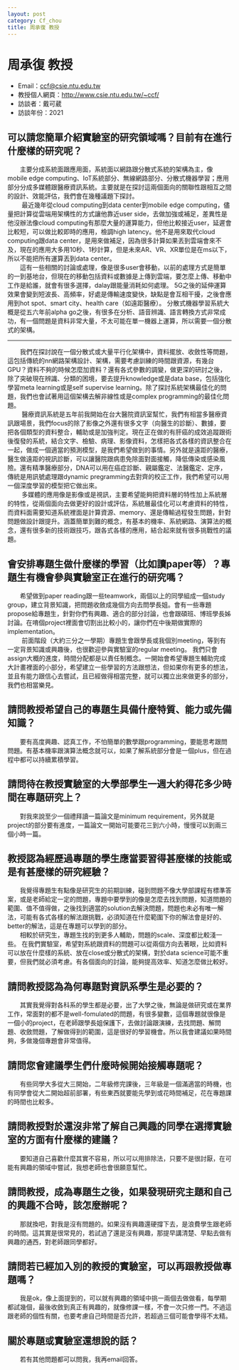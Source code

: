 ```yaml
---
layout: post
category: Cf_chou
title: 周承復 教授
---
```

#  周承復 教授

- Email：ccf@csie.ntu.edu.tw
- 教授個人網頁：<http://www.csie.ntu.edu.tw/~ccf/>
- 訪談者：戴可葳
- 訪談年份：2021

## 可以請您簡單介紹實驗室的研究領域嗎？目前有在進行什麼樣的研究呢？
&emsp;&emsp;主要分成系統面跟應用面，系統面以網路跟分散式系統的架構為主，像mobile edge computing、IoT系統部分、無線網路部分、分散式機器學習；應用部分分成多媒體跟醫療資訊系統。主要就是在探討這兩個面向的關聯性跟相互之間的設計、效能評估，我們會在幾種議題下探討。<br>&emsp;&emsp;
最近幾年從cloud computing到data center到mobile edge computing，儘量把計算從雲端用架構性的方式讓他靠近user side，去做加強或補足，差異性是他沒辦法像cloud computing有那麼大量的運算能力，但他比較接近user，延遲會比較短，可以做比較即時的應用，檢調high latency。他不是用來取代cloud computing跟data center，是用來做補足，因為很多計算如果丟到雲端會來不及，現在的應用大多用10秒、1秒計算，但是未來AR、VR、XR單位是在ms以下，所以不能把所有運算丟到data center。
<br>&emsp;&emsp;這有一些相關的討論或處理，像是很多user會移動，以前的處理方式是簡單的一到基地台，但現在的移動包括資料或數據是上傳到雲端，要怎麼上傳、移動中工作是給誰，就會有很多選擇，dalay跟能量消耗如何處理。
5G之後的延伸運算效果會變到短波長、高頻率，好處是傳輸速度變快，缺點是會互相干擾，之後會應用到hot spot、smart city、health care（如遠距醫療）。
分散式機器學習系統大概是從五六年前alpha go之後，有很多在分析、語音辨識、語言轉換方式非常成功，有一個問題是資料非常大量，不太可能在單一機器上運算，所以需要一個分散式的架構。<br>
<hr>&emsp;&emsp;我們在探討說在一個分散式或大量平行化架構中，資料擺放、收斂性等問題，這包括傳統的nn網路架構設計、架構，需要考慮訓練的時間跟資源，有幾台GPU？資料不夠的時候怎麼加資料？還有各式參數的調變，做更深的研討之後，除了突破現在辨識、分類的困境，要去提升knowledge或是data base，包括強化學習meta learning或是self supervise learning。除了探討系統架構最佳化的問題，我們也會試著用這個架構去解非線性或是complex programming的最佳化問題。<br>&emsp;&emsp;
醫療資訊系統是五年前我開始在台大醫院資訊室幫忙，我們有相當多醫療資訊跟場景，我們focus的除了影像之外還有很多文字（向醫生的診斷）、數據，要把各個類型的資料整合，輔助或是加強判定。現在正在做的有肝癌的成效追蹤跟術後復發的系統，結合文字、檢驗、病理、影像資料，怎樣把各式各樣的資訊整合在一起，做成一個適當的預測模型，是我們希望做到的事情。另外就是遠距的醫療，醫生做遠距的視訊診斷，可以讓醫院跟病患免除面對面接觸，降低傳染或感染風險。還有精準醫療部分，DNA可以用在癌症診斷、親屬鑑定、法醫鑑定、定序，傳統是用訊號處理跟dynamic pregramming去對齊的校正工作，我們希望可以用一個深度學習的模型把它做出來。<br>&emsp;&emsp;
多媒體的應用像是影像或是視訊，主要希望能夠把資料層的特性加上系統層的特性，從兩個面向去做更好的設計或評估，系統層最佳化可以考慮資料的特性，而資料面需要知道系統裡面是計算資源、memory、還是傳輸過程發生問題，針對問題做設計跟提升。涵蓋簡單到難的概念，有基本的機率、系統網路、演算法的概念，還有很多新的技術跟技巧，跟各式各樣的應用，結合起來就有很多挑戰性的議題。

## 會安排專題生做什麼樣的學習（比如讀paper等）？專題生有機會參與實驗室正在進行的研究嗎？
&emsp;&emsp;希望做到paper reading跟一些teamwork，兩個以上的同學組成一個study group，建立背景知識，把問題收斂成幾個方向去問學長姐。會有一些專題propose給專題生，針對你們有興趣、適合的部分討論，也會跟碩班、博班學長姊討論。在唷個project裡面會切割出比較小的，讓你們在中後期做實際的implementation。<br>&emsp;&emsp;
前面階段（大約三分之一學期）專題生會跟學長或我個別meeting，等到有一定背景知識或興趣後，也很歡迎參與實驗室的regular meeting。
我們只會assign大概的進度，時間分配都是以責任制概念。一開始會希望專題生輔助完成大計畫裡面的小部分，希望建立一些學習的方法跟想法，但如果你有更多的想法，並且有能力跟信心去嘗試，且已經做得相當完整，就可以獨立出來做更多的部分，我們也相當樂見。

## 請問教授希望自己的專題生具備什麼特質、能力或先備知識？
&emsp;&emsp;要有高度興趣、認真工作，不怕簡單的數學跟programming，要能思考跟問問題。有基本機率跟演算法概念就可以，如果了解系統部分會是一個plus，但在過程中都可以持續累積學習。

## 請問待在教授實驗室的大學部學生一週大約得花多少時間在專題研究上？
&emsp;&emsp;對我來說至少一個禮拜讀一篇論文是minimum requirement，另外就是project的部分要有進度，一篇論文一開始可能要花三到六小時，慢慢可以到兩三個小時一篇。

## 教授認為經歷過專題的學生應當要習得甚麼樣的技能或是有甚麼樣的研究經驗？
&emsp;&emsp;我覺得專題生有點像是研究生的前期訓練，碰到問題不像大學部課程有標準答案，或是老師給定一定的問題，專題中要學到的像是怎麼去找到問題，知道問題的範圍、值不值得做，之後找到適當的solution去解決問題，問題也未必有唯一解法，可能有各式各樣的解法跟挑戰，必須知道在什麼範圍下你的解法會是好的、better的解法，這是在專題可以學到的部分。<br>&emsp;&emsp;相較於研究生，專題生找的到更多人輔助，問題的scale、深度都比較淺一些。
在我們實驗室，希望對系統跟資料的問題可以從兩個方向去著眼，比如資料可以放在什麼樣的系統、放在close或分散式的架構，對於data science可能不重要，但我們就必須考慮。有各個面向的討論，能夠提高效率、知道怎麼做比較好。

## 請問教授認為為何專題對資訊系學生是必要的？
&emsp;&emsp;其實我覺得對各科系的學生都是必要，出了大學之後，無論是做研究或在業界工作，常面對的都不是well-fomulated的問題，有很多變數，這個專題就很像是一個小的project，在老師跟學長姐保護下，去做討論跟演練，去找問題、解問題、收斂問題，了解做得到的範圍，這是很好的學習機會。所以我會建議如果時間夠，多做幾個專題會非常值得。

## 請問您會建議學生們什麼時候開始接觸專題呢？
&emsp;&emsp;有些同學大多從大三開始，二年級修完課後，三年級是一個滿適當的時機，也有同學會從大二開始超前部署，有些東西就要能先學到或花時間補足，花在專題課的時間也比較多。

## 請問教授對於還沒非常了解自己興趣的同學在選擇實驗室的方面有什麼樣的建議？
&emsp;&emsp;要知道自己喜歡什麼其實不容易，所以可以用排除法，只要不是很討厭，在可能有興趣的領域中嘗試，我想老師也會很願意幫忙。

## 請問教授，成為專題生之後，如果發現研究主題和自己的興趣不合時，該怎麼辦呢？
&emsp;&emsp;那就換吧，對我是沒有問題的。如果沒有興趣還硬撐下去，是浪費學生跟老師的時間。這其實是很常見的，若試過了還是沒有興趣，那提早講清楚、早點去做有興趣的通西，對老師跟同學都好。

## 請問若已經加入別的教授的實驗室，可以再跟教授做專題嗎？
&emsp;&emsp;我是ok，像上面提到的，可以就有興趣的領域中挑一兩個去做做看，每學期都試幾個，最後收斂到真正有興趣的，就像修課一樣，不會一次只修一門。不過這跟老師的個性有關，也要考慮自己時間是否允許，若超過三個可能會學得不太精。

## 關於專題或實驗室還想說的話？
&emsp;&emsp;若有其他問題都可以問我，我再email回答。
